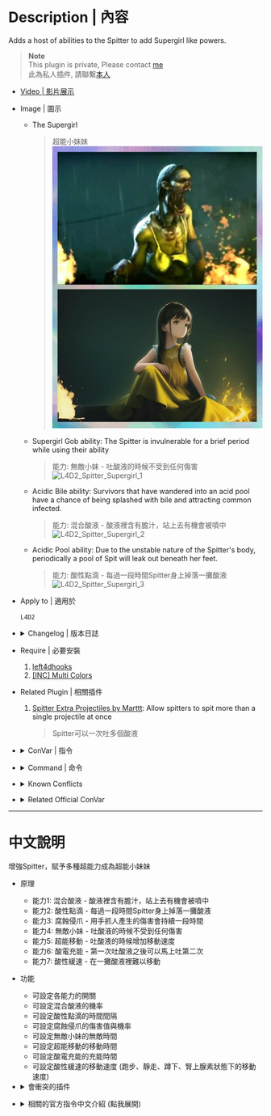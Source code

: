 # Description | 內容
Adds a host of abilities to the Spitter to add Supergirl like powers.

> __Note__ <br/>
This plugin is private, Please contact [me](https://github.com/fbef0102/Game-Private_Plugin#私人插件列表-private-plugins-list)<br/>
此為私人插件, 請聯繫[本人](https://github.com/fbef0102/Game-Private_Plugin#私人插件列表-private-plugins-list)

* [Video | 影片展示](https://youtu.be/wOXLIEBrIS0)

* Image | 圖示
	* The Supergirl
		> 超能小妹妹
		<br/>![L4D2_Spitter_Supergirl_0](image/L4D2_Spitter_Supergirl_0.jpg)
	* Supergirl Gob ability: The Spitter is invulnerable for a brief period while using their ability
		> 能力: 無敵小妹 - 吐酸液的時候不受到任何傷害
		<br/>![L4D2_Spitter_Supergirl_1](image/L4D2_Spitter_Supergirl_1.gif)
	* Acidic Bile ability: Survivors that have wandered into an acid pool have a chance of being splashed with bile and attracting common infected.
		> 能力: 混合酸液 - 酸液裡含有膽汁，站上去有機會被噴中
		<br/>![L4D2_Spitter_Supergirl_2](image/L4D2_Spitter_Supergirl_2.gif)
	* Acidic Pool ability: Due to the unstable nature of the Spitter's body, periodically a pool of Spit will leak out beneath her feet.
		> 能力: 酸性點滴 - 每過一段時間Spitter身上掉落一攤酸液
		<br/>![L4D2_Spitter_Supergirl_3](image/L4D2_Spitter_Supergirl_3.gif)

* Apply to | 適用於
	```
	L4D2
	```

* <details><summary>Changelog | 版本日誌</summary>

	```php
	//Mortiegama @ 2010-2017
	//HarryPotter @ 2023
	```
	* v1.0h (2023-2-23)
		* Request by Shadow
		* Remake code, convert code to latest syntax
		* Fix warnings when compiling on SourceMod 1.11.
		* Optimize code and improve performance
		* Rename all cvars
		* Delete "Acidic Slobber ability", "Acidic Splash".

	* v1.5
		* [Original Plugin by Mortiegama](https://forums.alliedmods.net/showthread.php?t=122802)
</details>

* Require | 必要安裝
	1. [left4dhooks](https://forums.alliedmods.net/showthread.php?t=321696)
	2. [[INC] Multi Colors](https://github.com/fbef0102/L4D1_2-Plugins/releases/tag/Multi-Colors)

* Related Plugin | 相關插件
	1. [Spitter Extra Projectiles by Marttt](https://forums.alliedmods.net/showthread.php?p=2739386): Allow spitters to spit more than a single projectile at once
		> Spitter可以一次吐多個酸液

* <details><summary>ConVar | 指令</summary>

	* cfg/sourcemod/L4D2_Spitter_Supergirl.cfg
		```php
		// Chance that the Survivor will be biled upon when standing in spit. (100 = 100%).
		L4D2_Spitter_Supergirl_acidicbile_chance "1"

		// If 1, Enables Acidic Bile ability: Survivors that have wandered into an acid pool have a chance of being splashed with bile and attracting common infected.
		L4D2_Spitter_Supergirl_acidicbile_enable "1"

		// Period of time between Acid Pool drops.
		L4D2_Spitter_Supergirl_acidicpool_cooldown "30.0"

		// If 1, Enables Acidic Pool ability: Due to the unstable nature of the Spitter's body, periodically a pool of Spit will leak out beneath her feet.
		L4D2_Spitter_Supergirl_acidicpool_enable "1"

		// Chance that when a Spitter claws a Survivor they will take damage over time. (100 = 100%).
		L4D2_Spitter_Supergirl_acidswipe_chance "100"

		// How much damage is inflicted by Acid Swipe each second.
		L4D2_Spitter_Supergirl_acidswipe_damage "1.0"

		// For how many seconds does the Acid Swipe last.
		L4D2_Spitter_Supergirl_acidswipe_duration "8"

		// If 1, Enables Acid Swipe ability: The Spitter uses her acid coated fingers to swipe at a Survivor, causing damage over time as the wound burns.
		L4D2_Spitter_Supergirl_acidswipe_enable "1"

		// Changes how message displays. (0: Disable, 1:In chat, 2: In Hint Box, 3: In center text)
		L4D2_Spitter_Supergirl_announce_type "2"

		// How long the Spitter is invulnerable.
		L4D2_Spitter_Supergirl_god_duration "3.0"

		// If 1, Enables Super Girl Protect ability: When the Spitter is prepared to launch a spit, the Spitter is invulnerable. (God Mode)
		L4D2_Spitter_Supergirl_god_enable "1"

		// Recharge time before the Hydra Strike allows second spit.
		L4D2_Spitter_Supergirl_hydrastrike_cooldown "3.0"

		// If 1, Enables Hydra Strike ability: Allows to fire off a second spit rapidly after the Spitter uses ability.
		L4D2_Spitter_Supergirl_hydrastrike_enable "1"

		// How long the Spitter increases movement speed.
		L4D2_Spitter_Supergirl_speed_duration "3.0"

		// If 1, Enables Super Girl Speed ability: The Spitters feet increasing movement speed for a brief period while using their ability.
		L4D2_Spitter_Supergirl_speed_enable "1"

		// How fast can Spitters move while using their ability.
		L4D2_Spitter_Supergirl_speed_set "250"

		// Maximum run speed for survivors who actives adrenaline eat while Sticky Goo.
		L4D2_Spitter_Supergirl_stickygoo_adrenaline_speed "200"

		// Maximum survivor Crouch speed caused by the Sticky Goo.
		L4D2_Spitter_Supergirl_stickygoo_crouch_speed "30"

		// For how long after exiting the Sticky Goo will a Survivor be slowed.
		L4D2_Spitter_Supergirl_stickygoo_duration "3.0"

		// If 1, Enables Sticky Goo ability: Any Survivor standing inside a pool of Spit will be stuck in the goo and find it harder to move out quickly.
		L4D2_Spitter_Supergirl_stickygoo_enable "1"

		// If 1, Prevents the Survivor from jumping while standing inside a pool of Spit.
		L4D2_Spitter_Supergirl_stickygoo_jump_disable "0"

		// Maximum survivor Run speed caused by the Sticky Goo.
		L4D2_Spitter_Supergirl_stickygoo_run_speed "120"

		// Maximum survivor Walk speed caused by the Sticky Goo.
		L4D2_Spitter_Supergirl_stickygoo_walk_speed "80"
		```
</details>

* <details><summary>Command | 命令</summary>

	None
</details>

* <details><summary>Known Conflicts</summary>
	
	If you don't use any of these plugins or any of these types of plugin at all no need to worry about conflicts.
	1. [Special Infected Ability Movement by Silvers](https://forums.alliedmods.net/showthread.php?p=2590861)
		* Don't allow spitter ability movement with this plugin while using "Supergirl Speed" ability.
</details>

* <details><summary>Related Official ConVar</summary>

	* Write down the follong cvars in cfg/server.cfg
		```php
		// Spitter Movement Speed (default: 210, maximum: 450)
		z_spitter_speed  210
</details>

- - - -
# 中文說明
增強Spitter，賦予多種超能力成為超能小妹妹

* 原理
	* 能力1: 混合酸液 - 酸液裡含有膽汁，站上去有機會被噴中
	* 能力2: 酸性點滴 - 每過一段時間Spitter身上掉落一攤酸液
	* 能力3: 腐蝕侵爪 - 用手抓人產生的傷害會持續一段時間
	* 能力4: 無敵小妹 - 吐酸液的時候不受到任何傷害
	* 能力5: 超能移動 - 吐酸液的時候增加移動速度
	* 能力6: 酸電充能 - 第一次吐酸液之後可以馬上吐第二次
	* 能力7: 酸性緩速 - 在一攤酸液裡難以移動

* 功能
	* 可設定各能力的開關
	* 可設定混合酸液的機率
	* 可設定酸性點滴的時間間隔
	* 可設定腐蝕侵爪的傷害值與機率
	* 可設定無敵小妹的無敵時間
	* 可設定超能移動的移動時間
	* 可設定酸電充能的充能時間
	* 可設定酸性緩速的移動速度 (跑步、靜走、蹲下、腎上腺素狀態下的移動速度)

* <details><summary>會衝突的插件</summary>
	
	如果沒安裝以下插件就不需要擔心衝突
	1. [Special Infected Ability Movement by Silvers](https://forums.alliedmods.net/showthread.php?p=2590861)
		* 這個插件可以讓spitter使用能力時自由移動，與"超能移動"能力會有衝突
</details>

* <details><summary>相關的官方指令中文介紹 (點我展開)</summary>

	* 以下指令寫入文件 cfg/server.cfg，可自行調整
		```php
		// Spitter 移動速度 (預設: 210, 最大: 450)
		z_spitter_speed  210
</details>